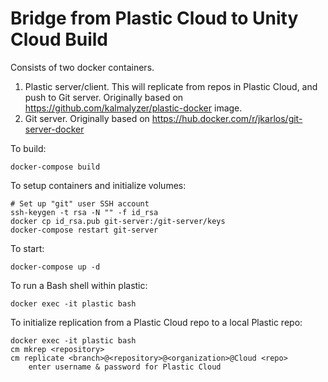 # Bridge from Plastic Cloud to Unity Cloud Build

Consists of two docker containers.

1. Plastic server/client. This will replicate from repos in Plastic Cloud, and push to Git server. Originally based on https://github.com/kalmalyzer/plastic-docker image.
2. Git server. Originally based on https://hub.docker.com/r/jkarlos/git-server-docker

To build:

	docker-compose build

To setup containers and initialize volumes:

	# Set up "git" user SSH account
	ssh-keygen -t rsa -N "" -f id_rsa
	docker cp id_rsa.pub git-server:/git-server/keys	
	docker-compose restart git-server
	
To start:

	docker-compose up -d

To run a Bash shell within plastic:

	docker exec -it plastic bash


To initialize replication from a Plastic Cloud repo to a local Plastic repo:

	docker exec -it plastic bash
	cm mkrep <repository>
	cm replicate <branch>@<repository>@<organization>@Cloud <repo>
		enter username & password for Plastic Cloud
